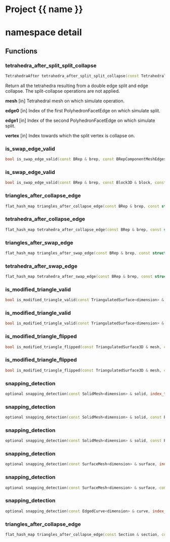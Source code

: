 <script setup>
import {useRoute} from 'vitepress'
const {path} = useRoute()
const tokens = path.split('/')
const words = tokens[2].split('-');
for (let i = 0; i < words.length; i++) {
    words[i] = words[i].charAt(0).toUpperCase() + words[i].slice(1);
    words[i] = words[i].replace('geode', 'Geode')
}
const name = words.join('-');
</script>
# Project {{ name }}

# namespace detail



## Functions

### tetrahedra_after_split_split_collapse

```cpp
TetrahedraAfter tetrahedra_after_split_split_collapse(const TetrahedralSolid3D & mesh, const PolyhedronFacetEdge & edge0, const PolyhedronFacetEdge & edge1, const Point3D & collapse_point, const PolyhedraAroundEdge & poly_around_edges, const index_t ssc_tetra_index)
```


 Return all the tetrahedra resulting from a double edge split and edge collapse. The split-collapse operations are not applied.

**mesh** [in] Tetrahedral mesh on which simulate operation.

**edge0** [in] Index of the first PolyhedronFacetEdge on which simulate split.

**edge1** [in] Index of the second PolyhedronFacetEdge on which simulate split.

**vertex** [in] Index towards which the split vertex is collapse on.

### is_swap_edge_valid

```cpp
bool is_swap_edge_valid(const BRep & brep, const BRepComponentMeshEdges & edges, index_t unique_apex)
```


### is_swap_edge_valid

```cpp
bool is_swap_edge_valid(const BRep & brep, const Block3D & block, const PolyhedronFacetEdge & edges, index_t unique_apex)
```


### triangles_after_collapse_edge

```cpp
flat_hash_map triangles_after_collapse_edge(const BRep & brep, const struct BRepComponentMeshEdges::SurfaceEdges & surface_edges, const Point3D & point)
```


### tetrahedra_after_collapse_edge

```cpp
flat_hash_map tetrahedra_after_collapse_edge(const BRep & brep, const struct BRepComponentMeshEdges::BlockEdges & block_edges, const Point3D & point)
```


### triangles_after_swap_edge

```cpp
flat_hash_map triangles_after_swap_edge(const BRep & brep, const struct BRepComponentMeshEdges::SurfaceEdges & surface_edges)
```


### tetrahedra_after_swap_edge

```cpp
flat_hash_map tetrahedra_after_swap_edge(const BRep & brep, const struct BRepComponentMeshEdges::BlockEdges & block_edges, index_t unique_apex)
```


### is_modified_triangle_valid

```cpp
bool is_modified_triangle_valid(const TriangulatedSurface<dimension> & mesh, const Triangle<dimension> & modified_triangle, index_t old_triangle_id)
```


### is_modified_triangle_valid

```cpp
bool is_modified_triangle_valid(const TriangulatedSurface<dimension> & mesh, const Triangle<dimension> & modified_triangle, const PolygonEdge & old_edge)
```


### is_modified_triangle_flipped

```cpp
bool is_modified_triangle_flipped(const TriangulatedSurface3D & mesh, const Triangle3D & modified_triangle, index_t old_triangle_id)
```


### is_modified_triangle_flipped

```cpp
bool is_modified_triangle_flipped(const TriangulatedSurface3D & mesh, const Triangle3D & modified_triangle, const PolygonEdge & old_edge)
```


### snapping_detection

```cpp
optional snapping_detection(const SolidMesh<dimension> & solid, index_t polyhedron, const Point<dimension> & point)
```


### snapping_detection

```cpp
optional snapping_detection(const SolidMesh<dimension> & solid, const PolyhedronFacet & facet, const Point<dimension> & point)
```


### snapping_detection

```cpp
optional snapping_detection(const SolidMesh<dimension> & solid, const PolyhedronFacetEdge & edge, const Point<dimension> & point)
```


### snapping_detection

```cpp
optional snapping_detection(const SurfaceMesh<dimension> & surface, index_t polygon, const Point<dimension> & point)
```


### snapping_detection

```cpp
optional snapping_detection(const SurfaceMesh<dimension> & surface, const PolygonEdge & edge, const Point<dimension> & point)
```


### snapping_detection

```cpp
optional snapping_detection(const EdgedCurve<dimension> & curve, index_t edge, const Point<dimension> & point)
```


### triangles_after_collapse_edge

```cpp
flat_hash_map triangles_after_collapse_edge(const Section & section, const struct SectionComponentMeshEdges::SurfaceEdges & surface_edges, const Point2D & point)
```




